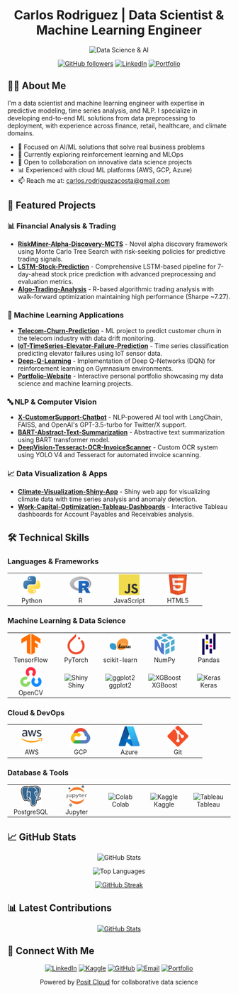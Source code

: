 <div align="center">

# Carlos Rodriguez | Data Scientist & Machine Learning Engineer

<div>
  <img src="https://img.shields.io/badge/Data_Science-AI-blue?style=for-the-badge&labelColor=black" alt="Data Science & AI">
</div>

[![GitHub followers](https://img.shields.io/github/followers/carlosrod723?style=for-the-badge&logo=github&logoColor=white)](https://github.com/carlosrod723)
[![LinkedIn](https://img.shields.io/badge/LinkedIn-Connect-0077B5?style=for-the-badge&logo=linkedin&logoColor=white)](https://www.linkedin.com/in/carlos-rodriguez-b2534a62/)
[![Portfolio](https://img.shields.io/badge/Portfolio-Visit-4285F4?style=for-the-badge&logo=google-chrome&logoColor=white)](https://carlosrod723.github.io/Portfolio-Website/)

</div>

## 👨‍💻 About Me

I'm a data scientist and machine learning engineer with expertise in predictive modeling, time series analysis, and NLP. I specialize in developing end-to-end ML solutions from data preprocessing to deployment, with experience across finance, retail, healthcare, and climate domains.

- 🔭 Focused on AI/ML solutions that solve real business problems
- 🌱 Currently exploring reinforcement learning and MLOps
- 💼 Open to collaboration on innovative data science projects
- 📊 Experienced with cloud ML platforms (AWS, GCP, Azure)
- 📫 Reach me at: carlos.rodriguezacosta@gmail.com

## 🚀 Featured Projects

<div class="project-grid">

<div class="project-category">
  
### 📊 Financial Analysis & Trading
- [**RiskMiner-Alpha-Discovery-MCTS**](https://github.com/carlosrod723/RiskMiner-Alpha-Discovery-MCTS) - Novel alpha discovery framework using Monte Carlo Tree Search with risk-seeking policies for predictive trading signals.
- [**LSTM-Stock-Prediction**](https://github.com/carlosrod723/LSTM-Stock-Prediction) - Comprehensive LSTM-based pipeline for 7-day-ahead stock price prediction with advanced preprocessing and evaluation metrics.
- [**Algo-Trading-Analysis**](https://github.com/carlosrod723/Algo-Trading-Analysis) - R-based algorithmic trading analysis with walk-forward optimization maintaining high performance (Sharpe ~7.27).

</div>

<div class="project-category">

### 🤖 Machine Learning Applications
- [**Telecom-Churn-Prediction**](https://github.com/carlosrod723/Telecom-Churn-Prediction) - ML project to predict customer churn in the telecom industry with data drift monitoring.
- [**IoT-TimeSeries-Elevator-Failure-Prediction**](https://github.com/carlosrod723/IoT-TimeSeries-Elevator-Failure-Prediction) - Time series classification predicting elevator failures using IoT sensor data.
- [**Deep-Q-Learning**](https://github.com/carlosrod723/Deep-Q-Learning) - Implementation of Deep Q-Networks (DQN) for reinforcement learning on Gymnasium environments.
- [**Portfolio-Website**](https://carlosrod723.github.io/Portfolio-Website/) - Interactive personal portfolio showcasing my data science and machine learning projects.

</div>

<div class="project-category">

### 🔤 NLP & Computer Vision
- [**X-CustomerSupport-Chatbot**](https://github.com/carlosrod723/X-CustomerSupport-Chatbot) - NLP-powered AI tool with LangChain, FAISS, and OpenAI's GPT-3.5-turbo for Twitter/X support.
- [**BART-Abstract-Text-Summarization**](https://github.com/carlosrod723/BART-Abstract-Text-Summarization) - Abstractive text summarization using BART transformer model.
- [**DeepVision-Tesseract-OCR-InvoiceScanner**](https://github.com/carlosrod723/DeepVision-Tesseract-OCR-InvoiceScanner) - Custom OCR system using YOLO V4 and Tesseract for automated invoice scanning.

</div>

<div class="project-category">

### 📈 Data Visualization & Apps
- [**Climate-Visualization-Shiny-App**](https://github.com/carlosrod723/Climate-Visualization-Shiny-App) - Shiny web app for visualizing climate data with time series analysis and anomaly detection.
- [**Work-Capital-Optimization-Tableau-Dashboards**](https://github.com/carlosrod723/Work-Capital-Optimization-Tableau-Dashboards) - Interactive Tableau dashboards for Account Payables and Receivables analysis.

</div>

</div>

## 🛠️ Technical Skills

### Languages & Frameworks
<table>
  <tr>
    <td align="center" width="96">
      <img src="https://github.com/devicons/devicon/blob/master/icons/python/python-original.svg" width="48" height="48" alt="Python" />
      <br>Python
    </td>
    <td align="center" width="96">
      <img src="https://github.com/devicons/devicon/blob/master/icons/r/r-original.svg" width="48" height="48" alt="R" />
      <br>R
    </td>
    <td align="center" width="96">
      <img src="https://github.com/devicons/devicon/blob/master/icons/javascript/javascript-original.svg" width="48" height="48" alt="JavaScript" />
      <br>JavaScript
    </td>
    <td align="center" width="96">
      <img src="https://github.com/devicons/devicon/blob/master/icons/html5/html5-original.svg" width="48" height="48" alt="HTML5" />
      <br>HTML5
    </td>
  </tr>
</table>

### Machine Learning & Data Science
<table>
  <tr>
    <td align="center" width="96">
      <img src="https://raw.githubusercontent.com/devicons/devicon/master/icons/tensorflow/tensorflow-original.svg" width="48" height="48" alt="TensorFlow" />
      <br>TensorFlow
    </td>
    <td align="center" width="96">
      <img src="https://raw.githubusercontent.com/devicons/devicon/master/icons/pytorch/pytorch-original.svg" width="48" height="48" alt="PyTorch" />
      <br>PyTorch
    </td>
    <td align="center" width="96">
      <img src="https://raw.githubusercontent.com/devicons/devicon/master/icons/scikitlearn/scikitlearn-original.svg" width="48" height="48" alt="scikit-learn" />
      <br>scikit-learn
    </td>
    <td align="center" width="96">
      <img src="https://raw.githubusercontent.com/devicons/devicon/master/icons/numpy/numpy-original.svg" width="48" height="48" alt="NumPy" />
      <br>NumPy
    </td>
    <td align="center" width="96">
      <img src="https://raw.githubusercontent.com/devicons/devicon/master/icons/pandas/pandas-original.svg" width="48" height="48" alt="Pandas" />
      <br>Pandas
    </td>
  </tr>
  <tr>
    <td align="center" width="96">
      <img src="https://raw.githubusercontent.com/devicons/devicon/master/icons/opencv/opencv-original.svg" width="48" height="48" alt="OpenCV" />
      <br>OpenCV
    </td>
    <td align="center" width="96">
      <img src="https://img.shields.io/badge/Shiny-blue?style=flat-square&logo=r&logoColor=white" width="48" height="48" alt="Shiny" />
      <br>Shiny
    </td>
    <td align="center" width="96">
      <img src="https://img.shields.io/badge/ggplot2-blue?style=flat-square&logo=r&logoColor=white" width="48" height="48" alt="ggplot2" />
      <br>ggplot2
    </td>
    <td align="center" width="96">
      <img src="https://img.shields.io/badge/XGBoost-green?style=flat-square" width="48" height="48" alt="XGBoost" />
      <br>XGBoost
    </td>
    <td align="center" width="96">
      <img src="https://img.shields.io/badge/Keras-red?style=flat-square&logo=keras&logoColor=white" width="48" height="48" alt="Keras" />
      <br>Keras
    </td>
  </tr>
</table>

### Cloud & DevOps
<table>
  <tr>
    <td align="center" width="96">
      <img src="https://github.com/devicons/devicon/blob/master/icons/amazonwebservices/amazonwebservices-original-wordmark.svg" width="48" height="48" alt="AWS" />
      <br>AWS
    </td>
    <td align="center" width="96">
      <img src="https://github.com/devicons/devicon/blob/master/icons/googlecloud/googlecloud-original.svg" width="48" height="48" alt="GCP" />
      <br>GCP
    </td>
    <td align="center" width="96">
      <img src="https://github.com/devicons/devicon/blob/master/icons/azure/azure-original.svg" width="48" height="48" alt="Azure" />
      <br>Azure
    </td>
    <td align="center" width="96">
      <img src="https://github.com/devicons/devicon/blob/master/icons/git/git-original.svg" width="48" height="48" alt="Git" />
      <br>Git
    </td>
  </tr>
</table>

### Database & Tools
<table>
  <tr>
    <td align="center" width="96">
      <img src="https://github.com/devicons/devicon/blob/master/icons/postgresql/postgresql-original.svg" width="48" height="48" alt="PostgreSQL" />
      <br>PostgreSQL
    </td>
    <td align="center" width="96">
      <img src="https://github.com/devicons/devicon/blob/master/icons/jupyter/jupyter-original-wordmark.svg" width="48" height="48" alt="Jupyter" />
      <br>Jupyter
    </td>
    <td align="center" width="96">
      <img src="https://colab.research.google.com/img/colab_favicon_256px.png" width="48" height="48" alt="Colab" />
      <br>Colab
    </td>
    <td align="center" width="96">
      <img src="https://www.vectorlogo.zone/logos/kaggle/kaggle-icon.svg" width="48" height="48" alt="Kaggle" />
      <br>Kaggle
    </td>
    <td align="center" width="96">
      <img src="https://avatars.githubusercontent.com/u/5997976?s=200&v=4" width="48" height="48" alt="Tableau" />
      <br>Tableau
    </td>
  </tr>
</table>

## 📈 GitHub Stats

<div align="center">

![GitHub Stats](https://github-readme-stats.vercel.app/api?username=carlosrod723&show_icons=true&theme=tokyonight&hide_border=true&count_private=true)

![Top Languages](https://github-readme-stats.vercel.app/api/top-langs/?username=carlosrod723&layout=compact&theme=tokyonight&hide_border=true)

[![GitHub Streak](https://github-readme-streak-stats.herokuapp.com/?user=carlosrod723&theme=tokyonight&hide_border=true)](https://git.io/streak-stats)

</div>

## 📊 Latest Contributions
<div align="center">
  
<!-- This section will display when you set up the GitHub Action for contribution graph snake animation -->
<!-- To set it up: Create .github/workflows/github-contribution-grid-snake.yml in your profile repo -->

<!-- Custom GitHub contribution visual -->
<a href="https://github.com/carlosrod723">
  <img src="https://github-readme-stats.vercel.app/api?username=carlosrod723&show_icons=true&count_private=true&hide=issues&theme=radical" alt="GitHub Stats" />
</a>

</div>


## 🤝 Connect With Me

<div align="center">

[![LinkedIn](https://img.shields.io/badge/LinkedIn-0077B5?style=for-the-badge&logo=linkedin&logoColor=white)](https://www.linkedin.com/in/carlos-rodriguez-b2534a62/)
[![Kaggle](https://img.shields.io/badge/Kaggle-20BEFF?style=for-the-badge&logo=Kaggle&logoColor=white)](https://www.kaggle.com/carlosrodacosta)
[![GitHub](https://img.shields.io/badge/GitHub-100000?style=for-the-badge&logo=github&logoColor=white)](https://github.com/carlosrod723)
[![Email](https://img.shields.io/badge/Email-D14836?style=for-the-badge&logo=gmail&logoColor=white)](mailto:carlos.rodriguezacosta@gmail.com)
[![Portfolio](https://img.shields.io/badge/Portfolio-4285F4?style=for-the-badge&logo=google-chrome&logoColor=white)](https://carlosrod723.github.io/Portfolio-Website/)

</div>

<div align="center">
  <p>Powered by <a href="https://posit.co/products/cloud/">Posit Cloud</a> for collaborative data science</p>
</div>

<!---
carlosrod723/carlosrod723 is a ✨ special ✨ repository because its `README.md` (this file) appears on your GitHub profile.
You can click the Preview link to take a look at your changes.
--->
